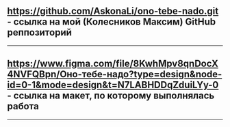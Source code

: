 

## https://github.com/AskonaLi/ono-tebe-nado.git  - ссылка на мой (Колесников Максим) GitHub реппозиторий

----

## https://www.figma.com/file/8KwhMpv8qnDocX4NVFQBpn/Оно-тебе-надо?type=design&node-id=0-1&mode=design&t=N7LABHDDqZduiLYy-0  - ссылка на макет, по которому выполнялась работа

----